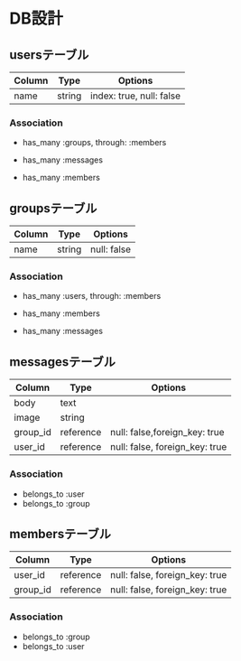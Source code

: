 # DB設計

## usersテーブル

|Column|Type|Options|
|------|----|-------|
|name|string|index: true, null: false|

### Association
- has_many :groups, through: :members

- has_many :messages
- has_many :members



## groupsテーブル

|Column|Type|Options|
|------|----|-------|
|name|string|null: false|

### Association
- has_many :users, through: :members

- has_many :members

- has_many :messages



## messagesテーブル

|Column|Type|Options|
|------|----|-------|
|body|text||
|image|string||
|group_id|reference|null: false,foreign_key: true|
|user_id|reference|null: false, foreign_key: true|

### Association
- belongs_to :user
- belongs_to :group


## membersテーブル

|Column|Type|Options|
|------|----|-------|
|user_id|reference|null: false, foreign_key: true|
|group_id|reference|null: false, foreign_key: true|

### Association
- belongs_to :group
- belongs_to :user
